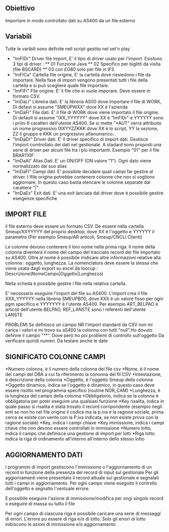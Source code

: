 ## Obiettivo
 Importare in modo controllato dati su AS400 da un file esterno

## Variabili
Tutte le varibili sono definite nell script gestito nel set'n play
* "ImFlDr"  Driver file import, E'  il tipo di driver usato per l'import. Esistono 3 tipi di driver : 
** 01 Funzione Java
** 02 Specifico per biglitti da visita (file BSCARD)
** 03 con £G80 solo per file in IFS
* "ImFlCa" Cartella file origine, E' la cartella dove riesiedono i file da importare. Nella fase di import vengono presentati tutti i file della cartella e si può scegliere quale file importare.
* "ImFlFi" File origine. E' il file che si vuole imporare. Deve essere in formato CSV.
* "ImDaLi" Libreira dati. E' la libreria AS00 dove importare il file di WORK, Di defaut si assume "SMEUPWXX" dove XX è l'azienda
* "ImDaFi" File dati. E' il file di WORK dove viene importato il file origine. Di default si assume "IXX_YYYYYY" dove XX è "ImFlDr" e YYYYYY sono i primi 6 caratteri dell'utente AS400. Se si mette "*AUT" verrà attribuito un nome progressivo IXXYYZZKKK dove XX è lo script, YY la sezione, ZZ il gruppo e KKK un progressivo alfanumerico..
* "ImDaDr" Driver dati. E' il driver specifico di import dati. Gestisce l'import comtrollato dei dati nel gestionale. A stadard sono proposti una serie di driver per alcuni file tra i più importanti. Esempio "01" per il file BRARTI0F
* "ImDaAl" Alias Dati. E' un ON/OFF (ON  valore "1"). Ogni dato viene normalizzato dal suo alias
* "ImDaFl" Campi dati. E' possibile decidere quali campi far gestire al driver. I lfile origine potrebbe contenere colonne che non si vogliono aggiornare. In questo caso basta elencare le colonne separate dal carattere "|"
* "ImDaEx" Exit dati. E' una exit lanciata dal driver dove è possibile gestire eseigenze specifiche


## IMPORT FILE

il file esterno deve essere un formato CSV.
De essere nella cartella Smeup/XXYYYYY del proprio desktop, dove XX è l'oggetto e YYYYYY il parametro (Per esempio Smeup/AR articoli, Smeup/CNCLI Clienti)

Le colonne devono contenere il loro nome nella prima riga.  Il nome della colonna diventerà il nome del campo del tracciato record del file importato su AS400. Oltre al nome è possibile inidicare altre informazioni relative alla colonna :  oggetto, lunghezza. La nomenclatura deve essere la stessa che viene usata dagli export su excel da loocup :  Descrizione(NomeCampo|Oggetto|Lunghezza)

Nella scheda è possibile gestire i file nella relativa cartella.

E' necessario eseguire l'import del file su AS400.
L'import crea il file XXX_YYYYYY nella libreria SMEUPBI10, dove XXX è un valore fisso per ogni pgm specifico e YYYYYYY è l'utente AS400.
Per esempio ART_BELPAO è articoli dell'utente BELPAO, REF_LANSTE sono i referenti dell'utente LANSTE

PROBLEMI
Se definisco un campo NR l'import standard da CSV non mi carica i valori e mi trovo su aS400 la colonna con tutti "null".Ho dovuto definire il campo "**". Dove però ho poi problemi di controllo sull'oggetto
Da verificare quindi numeri. Da testare anche le date


## SIGNIFICATO COLONNE CAMPI
*Numero colonna, è il numero della colonna del file csv
*Nome, è il nome del campi del DBA a cui fa riferimento la cononna del fil CSV
*Intestazione, è descrizione della colonna
*Oggetto, è l'oggetto Smeup della colonna
*Oggetto dinamico, indica se l'oggetto è dinamico, in questo caso deve essere risolto nel programma specifico (routine NOR_CAM)
*Lunghezza, è la lungheza del campo della colonna
*Obbligatorio, indica se la colonna è obbilgatoria per poter eseguire una qualsiasi funzione
*Key risalita, indica in quale passo si risalita è stata trovato il record corripondente (esempio negli enti se non ho nel file origine il codice ma la p.iva e la ragione sociale, prima cerca se esiste con uente con la P.iva indicata, se non esiste prova con la ragione sociale)
*Key, indica i campi chiave
*Key immissione, indica i campi chave che non devono essere controllati in immissione
*Numero lotto, indica il campo che definisce una gestione di import per lotti
*Riga lotto. indica la riga di ordinamento all'interno all'interno dello stesso lotto

## AGGIORNAMENTO DATI

 I programmi di import gestiscono l'immissione o l'aggiornamento di un record in funzione della presenza del record di input sul gestionale
 Per gli aggiornamenti viene presentato il record attuale sul gestionale e segnalati tutti i campi in aggiornamento.
Per ogni campo viene eseguito il controllo dell'oggetto e segnalto l'ventuale errore.

E possibile eseguire l'azione di immissione/modifica per ongi singolo record o eseguire di massa su tutto il file

Per ogni campo di ciascuna riga è possibile caricare una serie di messaggi di errori. L'errore pu essere di riga e/o di lotto.
Solo gli errori di lotto inibiscono le azioni di immissione e/o aggiornamento
